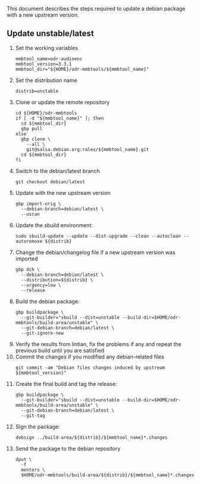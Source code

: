 This document describes the steps required to update
a debian package with a new upstream version.

## Update unstable/latest

1. Set the working variables
   ```
   mmbtool_name=odr-audioenc
   mmbtool_version=3.3.1
   mmbtool_dir="${HOME}/odr-mmbtools/${mmbtool_name}"
   ```
1. Set the distribution name
   ```
   distrib=unstable
   ```
1. Clone or update the remote repository
   ```
   cd ${HOME}/odr-mmbtools
   if [ -d "${mmbtool_name}" ]; then
     cd ${mmbtool_dir}
     gbp pull
   else
     gbp clone \
       --all \
       git@salsa.debian.org:ralex/${mmbtool_name}.git
     cd ${mmbtool_dir}
   fi
   ```
1. Switch to the debian/latest branch
   ```
   git checkout debian/latest
   ```
1. Update with the new upstream version
   ```
   gbp import-orig \
     --debian-branch=debian/latest \
     --uscan
   ```
1. Update the sbuild environment:
   ```
   sudo sbuild-update --update --dist-upgrade --clean --autoclean --autoremove ${distrib}
   ```
1. Change the debian/changelog file if a new upstream version was imported
   ```
   gbp dch \
     --debian-branch=debian/latest \
     --distribution=${distrib} \
     --urgency=low \
     --release
   ```
1. Build the debian package:
   ```
   gbp buildpackage \
     --git-builder="sbuild --dist=unstable --build-dir=$HOME/odr-mmbtools/build-area/unstable" \
     --git-debian-branch=debian/latest \
     --git-ignore-new
   ```
1. Verify the results from lintian, fix the problems if any and repeat the 
previous build until you are satisfied
1. Commit the changes if you modified any debian-related files
   ```
   git commit -am "Debian files changes induced by upstream ${mmbtool_version}"
   ```
1. Create the final build and tag the release:
   ```
   gbp buildpackage \
     --git-builder="sbuild --dist=unstable --build-dir=$HOME/odr-mmbtools/build-area/unstable" \
     --git-debian-branch=debian/latest \
     --git-tag
   ```
1. Sign the package:
   ```
   debsign ../build-area/${distrib}/${mmbtool_name}*.changes
   ```
1. Send the package to the debian repository
   ```
   dput \
     -f
     mentors \
     $HOME/odr-mmbtools/build-area/${distrib}/${mmbtool_name}*.changes
   ```
